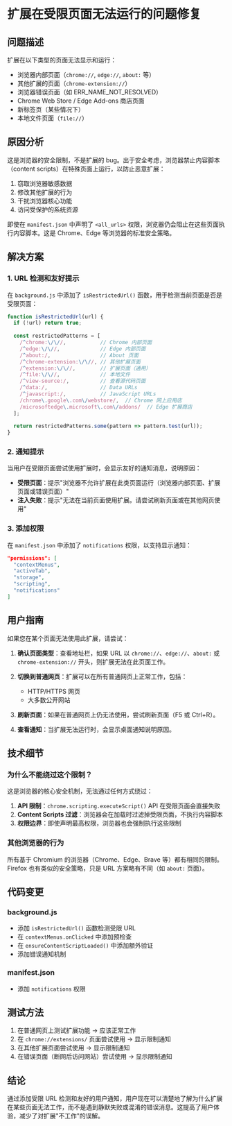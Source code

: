 # 扩展在受限页面无法运行的问题修复

## 问题描述

扩展在以下类型的页面无法显示和运行：
- 浏览器内部页面（`chrome://`, `edge://`, `about:` 等）
- 其他扩展的页面（`chrome-extension://`）
- 浏览器错误页面（如 ERR_NAME_NOT_RESOLVED）
- Chrome Web Store / Edge Add-ons 商店页面
- 新标签页（某些情况下）
- 本地文件页面（`file://`）

## 原因分析

这是浏览器的安全限制，不是扩展的 bug。出于安全考虑，浏览器禁止内容脚本（content scripts）在特殊页面上运行，以防止恶意扩展：

1. 窃取浏览器敏感数据
2. 修改其他扩展的行为
3. 干扰浏览器核心功能
4. 访问受保护的系统资源

即使在 `manifest.json` 中声明了 `<all_urls>` 权限，浏览器仍会阻止在这些页面执行内容脚本。这是 Chrome、Edge 等浏览器的标准安全策略。

## 解决方案

### 1. URL 检测和友好提示

在 `background.js` 中添加了 `isRestrictedUrl()` 函数，用于检测当前页面是否是受限页面：

```javascript
function isRestrictedUrl(url) {
  if (!url) return true;
  
  const restrictedPatterns = [
    /^chrome:\/\//,           // Chrome 内部页面
    /^edge:\/\//,             // Edge 内部页面
    /^about:/,                // About 页面
    /^chrome-extension:\/\//, // 其他扩展页面
    /^extension:\/\//,        // 扩展页面（通用）
    /^file:\/\//,             // 本地文件
    /^view-source:/,          // 查看源代码页面
    /^data:/,                 // Data URLs
    /^javascript:/,           // JavaScript URLs
    /chrome\.google\.com\/webstore/,  // Chrome 网上应用店
    /microsoftedge\.microsoft\.com\/addons/  // Edge 扩展商店
  ];
  
  return restrictedPatterns.some(pattern => pattern.test(url));
}
```

### 2. 通知提示

当用户在受限页面尝试使用扩展时，会显示友好的通知消息，说明原因：

- **受限页面**：提示"浏览器不允许扩展在此类页面运行（浏览器内部页面、扩展页面或错误页面）"
- **注入失败**：提示"无法在当前页面使用扩展。请尝试刷新页面或在其他网页使用"

### 3. 添加权限

在 `manifest.json` 中添加了 `notifications` 权限，以支持显示通知：

```json
"permissions": [
  "contextMenus",
  "activeTab",
  "storage",
  "scripting",
  "notifications"
]
```

## 用户指南

如果您在某个页面无法使用此扩展，请尝试：

1. **确认页面类型**：查看地址栏，如果 URL 以 `chrome://`、`edge://`、`about:` 或 `chrome-extension://` 开头，则扩展无法在此页面工作。

2. **切换到普通网页**：扩展可以在所有普通网页上正常工作，包括：
   - HTTP/HTTPS 网页
   - 大多数公开网站

3. **刷新页面**：如果在普通网页上仍无法使用，尝试刷新页面（F5 或 Ctrl+R）。

4. **查看通知**：当扩展无法运行时，会显示桌面通知说明原因。

## 技术细节

### 为什么不能绕过这个限制？

这是浏览器的核心安全机制，无法通过任何方式绕过：

1. **API 限制**：`chrome.scripting.executeScript()` API 在受限页面会直接失败
2. **Content Scripts 过滤**：浏览器会在加载时过滤掉受限页面，不执行内容脚本
3. **权限边界**：即使声明最高权限，浏览器也会强制执行这些限制

### 其他浏览器的行为

所有基于 Chromium 的浏览器（Chrome、Edge、Brave 等）都有相同的限制。Firefox 也有类似的安全策略，只是 URL 方案略有不同（如 `about:` 页面）。

## 代码变更

### background.js
- 添加 `isRestrictedUrl()` 函数检测受限 URL
- 在 `contextMenus.onClicked` 中添加预检查
- 在 `ensureContentScriptLoaded()` 中添加额外验证
- 添加错误通知机制

### manifest.json
- 添加 `notifications` 权限

## 测试方法

1. 在普通网页上测试扩展功能 → 应该正常工作
2. 在 `chrome://extensions/` 页面尝试使用 → 显示限制通知
3. 在其他扩展页面尝试使用 → 显示限制通知
4. 在错误页面（断网后访问网站）尝试使用 → 显示限制通知

## 结论

通过添加受限 URL 检测和友好的用户通知，用户现在可以清楚地了解为什么扩展在某些页面无法工作，而不是遇到静默失败或混淆的错误消息。这提高了用户体验，减少了对扩展"不工作"的误解。
